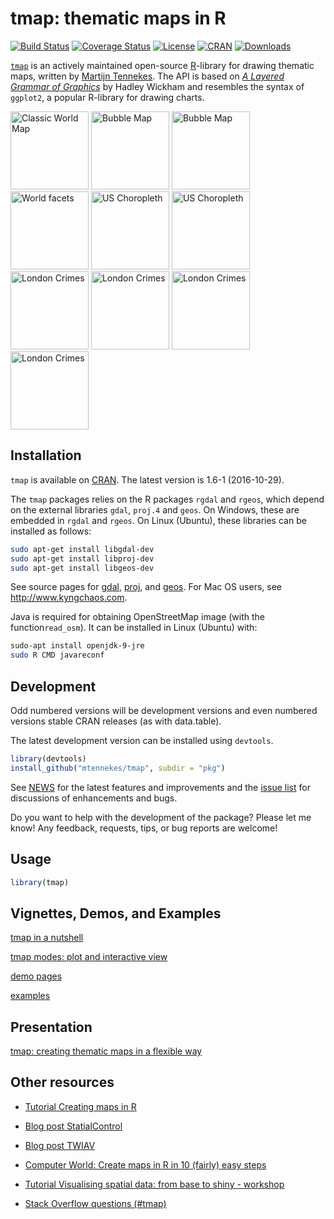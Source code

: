 tmap: thematic maps in R
===

[![Build Status](https://travis-ci.org/mtennekes/tmap.png?branch=master)](https://travis-ci.org/mtennekes/tmap)
[![Coverage Status](https://img.shields.io/codecov/c/github/mtennekes/tmap/master.svg)](https://codecov.io/github/mtennekes/tmap?branch=master)
[![License](http://img.shields.io/badge/license-GPL%20%28%3E=%202%29-brightgreen.svg?style=flat)](http://www.gnu.org/licenses/gpl-2.0.html) 
[![CRAN](http://www.r-pkg.org/badges/version/tmap)](https://cran.r-project.org/package=tmap) 
[![Downloads](http://cranlogs.r-pkg.org/badges/tmap?color=brightgreen)](http://www.r-pkg.org/pkg/tmap)

[`tmap`][1] is an actively maintained open-source [R][2]-library for drawing thematic maps, written by [Martijn Tennekes][3]. The API is based on [*A Layered Grammar of Graphics*][4] by Hadley Wickham and resembles the syntax of `ggplot2`, a popular R-library for drawing charts.

<span>
<a href = "https://github.com/mtennekes/tmap/tree/master/demo/ClassicMap"><img src="http://www.von-tijn.nl/tijn/research/tmap/icons/classic.jpg" alt="Classic World Map" height="125px"/></a>
<a href = "https://github.com/mtennekes/tmap/tree/master/demo/BubbleMap"><img src="http://www.von-tijn.nl/tijn/research/tmap/icons/bubble.jpg" alt="Bubble Map" height="125px"/></a>
<a href = "https://github.com/mtennekes/tmap/tree/master/demo/BubbleMap"><img src="http://www.von-tijn.nl/tijn/research/tmap/icons/view_metro2.jpg" alt="Bubble Map" height="125px"/></a>
<a href = "https://github.com/mtennekes/tmap/tree/master/demo/WorldFacets"><img src="http://www.von-tijn.nl/tijn/research/tmap/icons/world_facets2.jpg" alt="World facets" height="125px"/></a>
<a href = "https://github.com/mtennekes/tmap/tree/master/demo/USChoropleth"><img src="http://www.von-tijn.nl/tijn/research/tmap/icons/USchoro.jpg" alt="US Choropleth" height="125px"/></a>
<a href = "https://github.com/mtennekes/tmap/tree/master/demo/USChoropleth"><img src="http://www.von-tijn.nl/tijn/research/tmap/icons/US_PR.jpg" alt="US Choropleth" height="125px"/></a>
<a href = "https://github.com/mtennekes/tmap/tree/master/demo/LondonCrimes">
<img src="http://www.von-tijn.nl/tijn/research/tmap/icons/crimes3.jpg" alt="London Crimes" height="125px"/></a>
<a href = "https://github.com/mtennekes/tmap/tree/master/demo/LondonCrimes">
<img src="http://www.von-tijn.nl/tijn/research/tmap/icons/crimes4.jpg" alt="London Crimes" height="125px"/></a>
<a href = "https://github.com/mtennekes/tmap/tree/master/demo/LondonCrimes">
<img src="http://www.von-tijn.nl/tijn/research/tmap/icons/crimes5.jpg" alt="London Crimes" height="125px"/></a>
<a href = "https://github.com/mtennekes/tmap/tree/master/demo/LondonCrimes">
<img src="http://www.von-tijn.nl/tijn/research/tmap/icons/view_crimes2.jpg" alt="London Crimes" height="125px"/></a>
</span>


Installation
------------

`tmap` is available on [CRAN](http://cran.r-project.org/package=tmap). The latest version is 1.6-1 (2016-10-29).


The `tmap` packages relies on the R packages `rgdal` and `rgeos`, which depend on the external libraries `gdal`, `proj.4` and `geos`. On Windows, these are embedded in `rgdal` and `rgeos`. On Linux (Ubuntu), these libraries can be installed as follows:

```bash
sudo apt-get install libgdal-dev
sudo apt-get install libproj-dev
sudo apt-get install libgeos-dev
```

See source pages for [gdal](http://trac.osgeo.org/gdal), [proj](http://trac.osgeo.org/proj), and [geos](http://trac.osgeo.org/geos). For Mac OS users, see http://www.kyngchaos.com.

Java is required for obtaining OpenStreetMap image (with the function`read_osm`). It can be installed in Linux (Ubuntu) with:

```bash
sudo-apt install openjdk-9-jre
sudo R CMD javareconf
```

Development
------------

Odd numbered versions will be development versions and even numbered versions stable CRAN releases (as with data.table).

The latest development version can be installed using `devtools`.

```r
library(devtools)
install_github("mtennekes/tmap", subdir = "pkg")
```

See [NEWS](https://github.com/mtennekes/tmap/blob/master/pkg/NEWS) for the latest features and improvements and the [issue list](https://github.com/mtennekes/tmap/issues) for discussions of enhancements and bugs.

Do you want to help with the development of the package? Please let me know! Any feedback, requests, tips, or bug reports are welcome!


Usage
-----

```r
library(tmap)
```


Vignettes, Demos, and Examples
-----
[tmap in a nutshell][6]

[tmap modes: plot and interactive view][11]

[demo pages](https://github.com/mtennekes/tmap/tree/master/demo)

[examples](https://github.com/mtennekes/tmap/tree/master/examples)


Presentation
-----
[tmap: creating thematic maps in a flexible way][10]

Other resources
-----

* [Tutorial Creating maps in R][9]
* [Blog post StatialControl][7]
* [Blog post TWIAV][8]
* [Computer World: Create maps in R in 10 (fairly) easy steps][12]
* [Tutorial Visualising spatial data: from base to shiny - workshop][15]
* [Stack Overflow questions (#tmap)][16]


  [1]: http://cran.r-project.org/web/packages/tmap/index.html
  [2]: http://stackoverflow.com/tags/r/info
  [3]: http://stackoverflow.com/users/1393348/martijn-tennekes
  [4]: http://vita.had.co.nz/papers/layered-grammar.pdf
  [5]: https://github.com/mtennekes/tmap
  [6]: https://cran.r-project.org/web/packages/tmap/vignettes/tmap-nutshell.html
  [7]: http://spatcontrol.net/SpatialControl/2015/11/06/tmap-r-package/
  [8]: http://www.twiav.nl/en/blog0002en.php
  [9]: https://github.com/Robinlovelace/Creating-maps-in-R/raw/master/intro-spatial-rl.pdf
  [10]: http://von-tijn.nl/tijn/research/presentations/tmap_user2015.pdf
  [11]: https://cran.r-project.org/web/packages/tmap/vignettes/tmap-modes.html
  [12]: http://cwrld.us/Rmaps10
  [13]: https://github.com/mtennekes/tmap/blob/master/demo/US_choropleth.R
  [14]: https://github.com/mtennekes/tmap/blob/master/demo/crimes_in_Greater_London.R
  [15]: https://github.com/Robinlovelace/Creating-maps-in-R/blob/master/vignettes/vspd-base-shiny.Rmd
  [16]: http://stackoverflow.com/questions/tagged/tmap
  